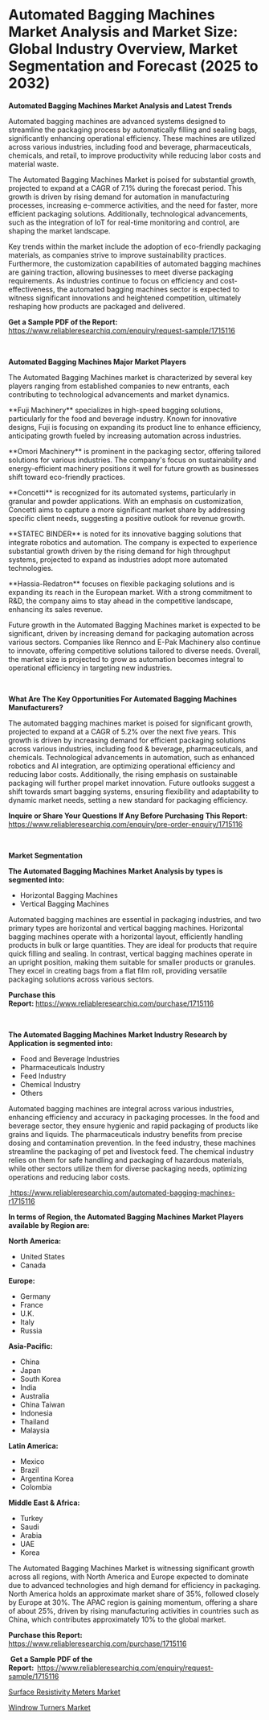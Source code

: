 <p><h1>Automated Bagging Machines Market Analysis and Market Size: Global Industry Overview, Market Segmentation and Forecast (2025 to 2032)</h1></p><p><strong>Automated Bagging Machines Market Analysis and Latest Trends</strong></p>
<p><p>Automated bagging machines are advanced systems designed to streamline the packaging process by automatically filling and sealing bags, significantly enhancing operational efficiency. These machines are utilized across various industries, including food and beverage, pharmaceuticals, chemicals, and retail, to improve productivity while reducing labor costs and material waste.</p><p>The Automated Bagging Machines Market is poised for substantial growth, projected to expand at a CAGR of 7.1% during the forecast period. This growth is driven by rising demand for automation in manufacturing processes, increasing e-commerce activities, and the need for faster, more efficient packaging solutions. Additionally, technological advancements, such as the integration of IoT for real-time monitoring and control, are shaping the market landscape.</p><p>Key trends within the market include the adoption of eco-friendly packaging materials, as companies strive to improve sustainability practices. Furthermore, the customization capabilities of automated bagging machines are gaining traction, allowing businesses to meet diverse packaging requirements. As industries continue to focus on efficiency and cost-effectiveness, the automated bagging machines sector is expected to witness significant innovations and heightened competition, ultimately reshaping how products are packaged and delivered.</p></p>
<p><strong>Get a Sample PDF of the Report:&nbsp;</strong> <a href="https://www.reliableresearchiq.com/enquiry/request-sample/1715116?utm_campaign=1123&utm_medium=2&utm_source=Github&utm_content=ia&utm_term=18022025&utm_id=automated-bagging-machines">https://www.reliableresearchiq.com/enquiry/request-sample/1715116</a></p>
<p>&nbsp;</p>
<p><strong>Automated Bagging Machines Major Market Players</strong></p>
<p><p>The Automated Bagging Machines market is characterized by several key players ranging from established companies to new entrants, each contributing to technological advancements and market dynamics.</p><p>**Fuji Machinery** specializes in high-speed bagging solutions, particularly for the food and beverage industry. Known for innovative designs, Fuji is focusing on expanding its product line to enhance efficiency, anticipating growth fueled by increasing automation across industries.</p><p>**Omori Machinery** is prominent in the packaging sector, offering tailored solutions for various industries. The company's focus on sustainability and energy-efficient machinery positions it well for future growth as businesses shift toward eco-friendly practices.</p><p>**Concetti** is recognized for its automated systems, particularly in granular and powder applications. With an emphasis on customization, Concetti aims to capture a more significant market share by addressing specific client needs, suggesting a positive outlook for revenue growth.</p><p>**STATEC BINDER** is noted for its innovative bagging solutions that integrate robotics and automation. The company is expected to experience substantial growth driven by the rising demand for high throughput systems, projected to expand as industries adopt more automated technologies.</p><p>**Hassia-Redatron** focuses on flexible packaging solutions and is expanding its reach in the European market. With a strong commitment to R&D, the company aims to stay ahead in the competitive landscape, enhancing its sales revenue.</p><p>Future growth in the Automated Bagging Machines market is expected to be significant, driven by increasing demand for packaging automation across various sectors. Companies like Rennco and E-Pak Machinery also continue to innovate, offering competitive solutions tailored to diverse needs. Overall, the market size is projected to grow as automation becomes integral to operational efficiency in targeting new industries.</p></p>
<p>&nbsp;</p>
<p><strong>What Are The Key Opportunities For Automated Bagging Machines Manufacturers?</strong></p>
<p><p>The automated bagging machines market is poised for significant growth, projected to expand at a CAGR of 5.2% over the next five years. This growth is driven by increasing demand for efficient packaging solutions across various industries, including food & beverage, pharmaceuticals, and chemicals. Technological advancements in automation, such as enhanced robotics and AI integration, are optimizing operational efficiency and reducing labor costs. Additionally, the rising emphasis on sustainable packaging will further propel market innovation. Future outlooks suggest a shift towards smart bagging systems, ensuring flexibility and adaptability to dynamic market needs, setting a new standard for packaging efficiency.</p></p>
<p><strong>Inquire or Share Your Questions If Any Before Purchasing This Report:</strong> <a href="https://www.reliableresearchiq.com/enquiry/pre-order-enquiry/1715116?utm_campaign=1123&utm_medium=2&utm_source=Github&utm_content=ia&utm_term=18022025&utm_id=automated-bagging-machines">https://www.reliableresearchiq.com/enquiry/pre-order-enquiry/1715116</a></p>
<p>&nbsp;</p>
<p><strong>Market Segmentation</strong></p>
<p><strong>The Automated Bagging Machines Market Analysis by types is segmented into:</strong></p>
<p><ul><li>Horizontal Bagging Machines</li><li>Vertical Bagging Machines</li></ul></p>
<p><p>Automated bagging machines are essential in packaging industries, and two primary types are horizontal and vertical bagging machines. Horizontal bagging machines operate with a horizontal layout, efficiently handling products in bulk or large quantities. They are ideal for products that require quick filling and sealing. In contrast, vertical bagging machines operate in an upright position, making them suitable for smaller products or granules. They excel in creating bags from a flat film roll, providing versatile packaging solutions across various sectors.</p></p>
<p><strong>Purchase this Report:&nbsp;</strong><a href="https://www.reliableresearchiq.com/purchase/1715116?utm_campaign=1123&utm_medium=2&utm_source=Github&utm_content=ia&utm_term=18022025&utm_id=automated-bagging-machines">https://www.reliableresearchiq.com/purchase/1715116</a></p>
<p>&nbsp;</p>
<p><strong>The Automated Bagging Machines Market Industry Research by Application is segmented into:</strong></p>
<p><ul><li>Food and Beverage Industries</li><li>Pharmaceuticals Industry</li><li>Feed Industry</li><li>Chemical Industry</li><li>Others</li></ul></p>
<p><p>Automated bagging machines are integral across various industries, enhancing efficiency and accuracy in packaging processes. In the food and beverage sector, they ensure hygienic and rapid packaging of products like grains and liquids. The pharmaceuticals industry benefits from precise dosing and contamination prevention. In the feed industry, these machines streamline the packaging of pet and livestock feed. The chemical industry relies on them for safe handling and packaging of hazardous materials, while other sectors utilize them for diverse packaging needs, optimizing operations and reducing labor costs.</p></p>
<p><a href="https://www.reliableresearchiq.com/automated-bagging-machines-r1715116?utm_campaign=1123&utm_medium=2&utm_source=Github&utm_content=ia&utm_term=18022025&utm_id=automated-bagging-machines">&nbsp;https://www.reliableresearchiq.com/automated-bagging-machines-r1715116</a></p>
<p><strong>In terms of Region, the Automated Bagging Machines Market Players available by Region are:</strong></p>
<p>
    <p> <strong> North America: </strong>
        <ul>
            <li>United States</li>
            <li>Canada</li>
        </ul>
        </p> 
    <p> <strong> Europe: </strong>
        <ul>
            <li>Germany</li>
            <li>France</li>
            <li>U.K.</li>
            <li>Italy</li>
            <li>Russia</li>
        </ul>
        </p> 
    <p> <strong> Asia-Pacific: </strong>
        <ul>
            <li>China</li>
            <li>Japan</li>
            <li>South Korea</li>
            <li>India</li>
            <li>Australia</li>
            <li>China Taiwan</li>
            <li>Indonesia</li>
            <li>Thailand</li>
            <li>Malaysia</li>
        </ul>
        </p> 
    <p> <strong> Latin America: </strong>
        <ul>
            <li>Mexico</li>
            <li>Brazil</li>
            <li>Argentina Korea</li>
            <li>Colombia</li>
        </ul>
        </p> 
    <p> <strong> Middle East & Africa: </strong>
        <ul>
            <li>Turkey</li>
            <li>Saudi</li>
            <li>Arabia</li>
            <li>UAE</li>
            <li>Korea</li>
        </ul>
    </p>
    </p>
<p><p>The Automated Bagging Machines Market is witnessing significant growth across all regions, with North America and Europe expected to dominate due to advanced technologies and high demand for efficiency in packaging. North America holds an approximate market share of 35%, followed closely by Europe at 30%. The APAC region is gaining momentum, offering a share of about 25%, driven by rising manufacturing activities in countries such as China, which contributes approximately 10% to the global market.</p></p>
<p><strong>Purchase this Report: </strong><a href="https://www.reliableresearchiq.com/purchase/1715116?utm_campaign=1123&utm_medium=2&utm_source=Github&utm_content=ia&utm_term=18022025&utm_id=automated-bagging-machines">https://www.reliableresearchiq.com/purchase/1715116</a></p>
<p>&nbsp;<strong>Get a Sample PDF of the Report:&nbsp;&nbsp;</strong><a href="https://www.reliableresearchiq.com/enquiry/request-sample/1715116?utm_campaign=1123&utm_medium=2&utm_source=Github&utm_content=ia&utm_term=18022025&utm_id=automated-bagging-machines">https://www.reliableresearchiq.com/enquiry/request-sample/1715116</a></p>
<p><strong></strong></p>
<p><p><a href="https://github.com/shamyzinniwl/Market-Research-Report-List-1/blob/main/surface-resistivity-meters-market.md?utm_campaign=1123&utm_medium=2&utm_source=Github&utm_content=ia&utm_term=18022025&utm_id=automated-bagging-machines">Surface Resistivity Meters Market</a></p><p><a href="https://github.com/bulkagumanvv/Market-Research-Report-List-1/blob/main/windrow-turners-market.md?utm_campaign=1123&utm_medium=2&utm_source=Github&utm_content=ia&utm_term=18022025&utm_id=automated-bagging-machines">Windrow Turners Market</a></p></p>